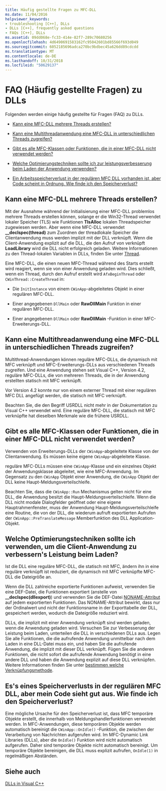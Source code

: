 ```yaml
---
title: Häufig gestellte Fragen zu MFC-DLL
ms.date: 11/04/2016
helpviewer_keywords:
- troubleshooting [C++], DLLs
- DLLs [C++], frequently asked questions
- FAQs [C++], DLLs
ms.assetid: 09dd068e-fc33-414e-82f7-289c70680256
ms.openlocfilehash: 4d6490691583162fc95042601bd85566f693d049
ms.sourcegitcommit: 6052185696adca270bc9bdbec45a626dd89cdcdd
ms.translationtype: MT
ms.contentlocale: de-DE
ms.lasthandoff: 10/31/2018
ms.locfileid: "50629137"
---
```

# <a name="dll-frequently-asked-questions"></a>FAQ (Häufig gestellte Fragen) zu DLLs

Folgenden werden einige häufig gestellte für Fragen (FAQ) zu DLLs.

- [Kann eine MFC-DLL mehrere Threads erstellen?](#mfc_multithreaded_1)

- [Kann eine Multithreadanwendung eine MFC-DLL in unterschiedlichen Threads zugreifen?](#mfc_multithreaded_2)

- [Gibt es alle MFC-Klassen oder Funktionen, die in einer MFC-DLL nicht verwendet werden?](#mfc_prohibited_classes)

- [Welche Optimierungstechniken sollte ich zur leistungsverbesserung beim Laden der Anwendung verwenden?](#mfc_optimization)

- [Ein Arbeitsspeicherverlust in der regulären MFC DLL vorhanden ist, aber Code scheint in Ordnung. Wie finde ich den Speicherverlust?](#memory_leak)

## <a name="mfc_multithreaded_1"></a> Kann eine MFC-DLL mehrere Threads erstellen?

Mit der Ausnahme während der Initialisierung einer MFC-DLL problemlos mehrere Threads erstellen können, solange er die Win32-Thread verwendet lokaler Speicher (TLS) wie Funktionen **TlsAlloc** lokalen Threadspeicher zugewiesen werden. Aber wenn eine MFC-DLL verwendet **__declspec(thread)** zum Zuordnen der threadlokale Speicher die Clientanwendung muss werden implizit mit der DLL verknüpft. Wenn die Client-Anwendung explizit auf die DLL, die den Aufruf von verknüpft **LoadLibrary** wird die DLL nicht erfolgreich geladen. Weitere Informationen zu den Thread-lokalen Variablen in DLLs, finden Sie unter [Thread](../cpp/thread.md).

Eine MFC-DLL, die einen neuen MFC-Thread während des Starts erstellt wird reagiert, wenn sie von einer Anwendung geladen wird. Dies schließt, wenn ein Thread, durch den Aufruf erstellt wird `AfxBeginThread` oder `CWinThread::CreateThread` in:

- Die `InitInstance` von einem `CWinApp`-abgeleitetes Objekt in einer regulären MFC-DLL.

- Einer angegebenen `DllMain` oder **RawDllMain** Funktion in einer regulären MFC-DLL.

- Einer angegebenen `DllMain` oder **RawDllMain** -Funktion in einer MFC-Erweiterungs-DLL.

## <a name="mfc_multithreaded_2"></a> Kann eine Multithreadanwendung eine MFC-DLL in unterschiedlichen Threads zugreifen?

Multithread-Anwendungen können reguläre MFC-DLLs, die dynamisch mit MFC verknüpft und MFC-Erweiterungs-DLLs aus verschiedenen Threads zugreifen. Und eine Anwendung stehen seit Visual C++, Version 4.2, reguläre MFC-DLLs, die von mehreren Threads, die in der Anwendung erstellten statisch mit MFC verknüpft.

Vor Version 4.2 konnte nur von einem externer Thread mit einer regulären MFC DLL angefügt werden, die statisch mit MFC verknüpft.

Beachten Sie, die den Begriff USRDLL nicht mehr in der Dokumentation zu Visual C++ verwendet wird. Eine reguläre MFC-DLL, die statisch mit MFC verknüpfte hat dieselben Merkmale wie die frühere USRDLL.

## <a name="mfc_prohibited_classes"></a> Gibt es alle MFC-Klassen oder Funktionen, die in einer MFC-DLL nicht verwendet werden?

Verwenden von Erweiterungs-DLLs der `CWinApp`-abgeleitete Klasse von der Clientanwendung. Es müssen keine eigene `CWinApp`-abgeleitete Klasse.

reguläre MFC-DLLs müssen eine `CWinApp`-Klasse und ein einzelnes Objekt der Anwendungsklasse abgeleitet, wie eine MFC-Anwendung. Im Gegensatz zu den `CWinApp` Objekt einer Anwendung, die `CWinApp` Objekt der DLL keine Haupt-Meldungsverteilschleife.

Beachten Sie, dass die `CWinApp::Run` Mechanismus gelten nicht für eine DLL, die Anwendung besitzt die Haupt-Meldungsverteilschleife. Wenn die DLL nicht modale Dialogfelder geöffnet oder eine eigene Hauptrahmenfenster, muss der Anwendung Haupt-Meldungsverteilschleife eine Routine, die von der DLL, die wiederum aufruft exportierten Aufrufen der `CWinApp::PreTranslateMessage` Memberfunktion des DLL Application-Objekt.

## <a name="mfc_optimization"></a> Welche Optimierungstechniken sollte ich verwenden, um die Client-Anwendung zu verbessern&#39;s Leistung beim Laden?

Ist die DLL eine reguläre MFC-DLL, die statisch mit MFC, ändern ihn in eine reguläre verknüpft ist reduziert, die dynamisch mit MFC verknüpfte MFC-DLL die Dateigröße an.

Wenn die DLL zahlreiche exportierte Funktionen aufweist, verwenden Sie eine DEF-Datei, die Funktionen exportiert (anstelle von **__declspec(dllexport)**) und verwenden Sie die DEF-Datei [NONAME-Attribut](../build/exporting-functions-from-a-dll-by-ordinal-rather-than-by-name.md) auf jedem exportierten Funktionen. Das NONAME-Attribut bewirkt, dass nur der Ordinalwert und nicht der Funktionsname in der Exporttabelle der DLL, gespeichert werden, wodurch die Dateigröße reduziert wird.

DLLs, die implizit mit einer Anwendung verknüpft sind werden geladen, wenn die Anwendung geladen wird. Versuchen Sie zur Verbesserung der Leistung beim Laden, unterteilen die DLL in verschiedenen DLLs aus. Legen Sie alle Funktionen, die die aufrufende Anwendung unmittelbar nach dem Laden in eine DLL-Datei muss ein, und haben Sie die aufrufende Anwendung, die implizit mit dieser DLL verknüpft. Fügen Sie die anderen Funktionen, die nicht sofort die aufrufende Anwendung benötigt in eine andere DLL und haben die Anwendung explizit auf diese DLL verknüpfen. Weitere Informationen finden Sie unter [bestimmen welche Verknüpfungsmethode](../build/linking-an-executable-to-a-dll.md#determining-which-linking-method-to-use).

## <a name="memory_leak"></a> Es&#39;s eines Speicherverlusts in der regulären MFC DLL, aber mein Code sieht gut aus. Wie finde ich den Speicherverlust?

Eine mögliche Ursache für den Speicherverlust ist, dass MFC temporäre Objekte erstellt, die innerhalb von Meldungshandlerfunktionen verwendet werden. In MFC-Anwendungen, diese temporären Objekte werden automatisch bereinigt die `CWinApp::OnIdle()` -Funktion, die zwischen der Verarbeitung von Nachrichten aufgerufen wird. Im MFC-Dynamic Link Libraries (DLLs), aber die `OnIdle()` Funktion wird nicht automatisch aufgerufen. Daher sind temporäre Objekte nicht automatisch bereinigt. Um temporäre Objekte bereinigen, die DLL muss explizit aufrufen, `OnIdle(1)` in regelmäßigen Abständen.

## <a name="see-also"></a>Siehe auch

[DLLs in Visual C++](../build/dlls-in-visual-cpp.md)